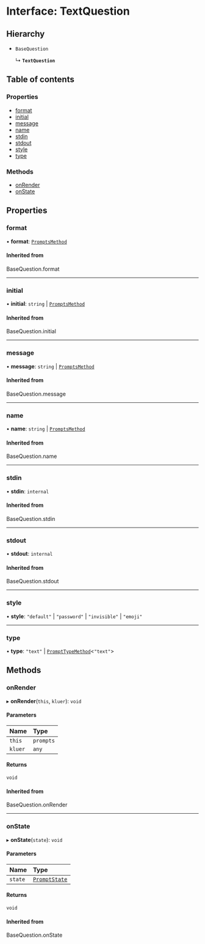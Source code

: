 # Interface: TextQuestion

## Hierarchy

- `BaseQuestion`

  ↳ **`TextQuestion`**

## Table of contents

### Properties

- [format](TextQuestion.md#format)
- [initial](TextQuestion.md#initial)
- [message](TextQuestion.md#message)
- [name](TextQuestion.md#name)
- [stdin](TextQuestion.md#stdin)
- [stdout](TextQuestion.md#stdout)
- [style](TextQuestion.md#style)
- [type](TextQuestion.md#type)

### Methods

- [onRender](TextQuestion.md#onrender)
- [onState](TextQuestion.md#onstate)

## Properties

### format

• **format**: [`PromptsMethod`](../README.md#promptsmethod)

#### Inherited from

BaseQuestion.format

___

### initial

• **initial**: `string` \| [`PromptsMethod`](../README.md#promptsmethod)

#### Inherited from

BaseQuestion.initial

___

### message

• **message**: `string` \| [`PromptsMethod`](../README.md#promptsmethod)

#### Inherited from

BaseQuestion.message

___

### name

• **name**: `string` \| [`PromptsMethod`](../README.md#promptsmethod)

#### Inherited from

BaseQuestion.name

___

### stdin

• **stdin**: `internal`

#### Inherited from

BaseQuestion.stdin

___

### stdout

• **stdout**: `internal`

#### Inherited from

BaseQuestion.stdout

___

### style

• **style**: ``"default"`` \| ``"password"`` \| ``"invisible"`` \| ``"emoji"``

___

### type

• **type**: ``"text"`` \| [`PromptTypeMethod`](PromptTypeMethod.md)<``"text"``\>

## Methods

### onRender

▸ **onRender**(`this`, `kluer`): `void`

#### Parameters

| Name | Type |
| :------ | :------ |
| `this` | `prompts` |
| `kluer` | `any` |

#### Returns

`void`

#### Inherited from

BaseQuestion.onRender

___

### onState

▸ **onState**(`state`): `void`

#### Parameters

| Name | Type |
| :------ | :------ |
| `state` | [`PromptState`](PromptState.md) |

#### Returns

`void`

#### Inherited from

BaseQuestion.onState

